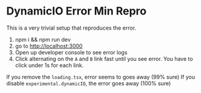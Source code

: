 # DynamicIO Error Min Repro

This is a very trivial setup that reproduces the error.

1. npm i && npm run dev
2. go to [http://localhost:3000](localhost:3000)
3. Open up developer console to see error logs
4. Click alternating on the `A` and `B` link fast until you see error. You have to click under 1s for each link.

If you remove the `loading.tsx`, error seems to goes away (99% sure)
If you disable `experimental.dynamicIO`, the error goes away (100% sure)
